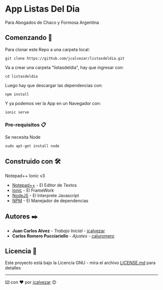 # App Listas Del Dia

Para Abogados de Chaco y Formosa
Argentina

## Comenzando 🚀

Para clonar este Repo a una carpeta local:

```
git clone https://github.com/jcalvezar/listasdeldia.git
```

Va a crear una carpeta "listasdeldia", hay que ingresar con:

```
cd listasdeldia
```

Luego hay que descargar las dependencias con:

```
npm install
```

Y ya podemos ver la App en un Navegador con:

```
ionic serve
```

### Pre-requisitos 📋

Se necesita Node

```
sudo apt-get install node
```

## Construido con 🛠️

Notepad++
Ionic v3

* [Notepad++](http://www.dropwizard.io/1.0.2/docs/) - El Editor de Textos
* [Ionic](https://maven.apache.org/) - El FrameWork
* [NodeJS](https://maven.apache.org/) - El Interprete Javascript
* [NPM](https://maven.apache.org/) - El Manejador de dependencias

## Autores ✒️

* **Juan Carlos Alvez** - *Trabajo Inicial* - [jcalvezar](https://github.com/jcalvezar)
* **Carlos Romero Pucciariello** - *Ajustes* - [caluromero](#caluromero)

## Licencia 📄

Este proyecto está bajo la Licencia GNU - mira el archivo [LICENSE.md](LICENSE.md) para detalles

---
⌨️ con ❤️ por [jcalvezar](https://github.com/jcalvezar) 😊